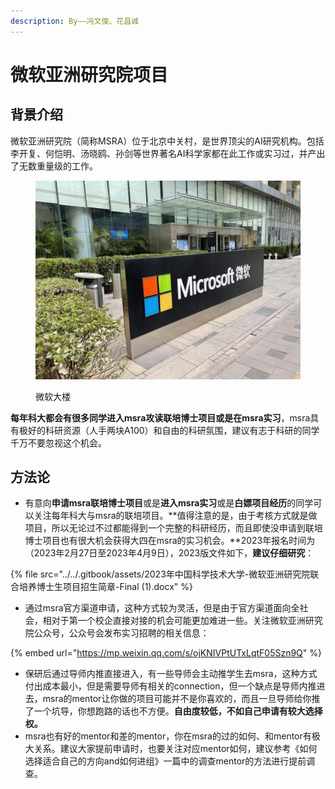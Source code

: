 ```yaml
---
description: By——冯文俊、花昌诚
---
```


# 微软亚洲研究院项目



## 背景介绍

微软亚洲研究院（简称MSRA）位于北京中关村，是世界顶尖的AI研究机构。包括李开复、何恺明、汤晓鸥、孙剑等世界著名AI科学家都在此工作或实习过，并产出了无数重量级的工作。

<figure><img src="../../.gitbook/assets/fa2e364cba4436e7de2b7bdbfe8119e.jpg" alt="" width="563"><figcaption><p>微软大楼</p></figcaption></figure>

**每年科大都会有很多同学进入msra攻读联培博士项目或是在msra实习**，msra具有极好的科研资源（人手两块A100）和自由的科研氛围，建议有志于科研的同学千万不要忽视这个机会。

## 方法论

* 有意向**申请msra联培博士项目**或是**进入msra实习**或是**白嫖项目经历**的同学可以关注每年科大与msra的联培项目。**值得注意的是，由于考核方式就是做项目，所以无论过不过都能得到一个完整的科研经历，而且即使没申请到联培博士项目也有很大机会获得大四在msra的实习机会。**2023年报名时间为（2023年2月27日至2023年4月9日），2023版文件如下，**建议仔细研究**：

{% file src="../../.gitbook/assets/2023年中国科学技术大学-微软亚洲研究院联合培养博士生项目招生简章-Final (1).docx" %}

* 通过msra官方渠道申请，这种方式较为灵活，但是由于官方渠道面向全社会，相对于第一个校企直接对接的机会可能更加难进一些。关注微软亚洲研究院公众号，公众号会发布实习招聘的相关信息：

{% embed url="https://mp.weixin.qq.com/s/ojKNIVPtUTxLqtF05Szn9Q" %}

* 保研后通过导师内推直接进入，有一些导师会主动推学生去msra，这种方式付出成本最小，但是需要导师有相关的connection，但一个缺点是导师内推进去，msra的mentor让你做的项目可能并不是你喜欢的，而且一旦导师给你推了一个坑导，你想跑路的话也不方便。**自由度较低，不如自己申请有较大选择权。**
* msra也有好的mentor和差的mentor，你在msra的过的如何、和mentor有极大关系。建议大家提前申请时，也要关注对应mentor如何，建议参考《如何选择适合自己的方向and如何进组》一篇中的调查mentor的方法进行提前调查。

